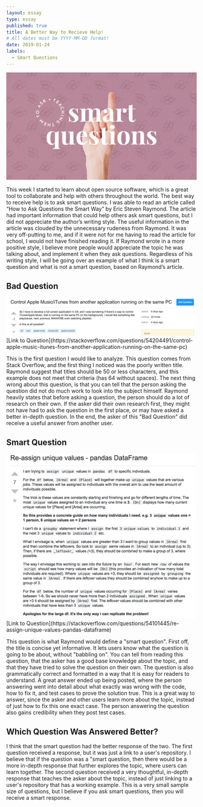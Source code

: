 ```yaml
---
layout: essay
type: essay
published: true
title: A Better Way to Recieve Help!
# All dates must be YYYY-MM-DD format!
date: 2019-01-24
labels:
  - Smart Questions
---
```


<img class="ui centered image" src="../images/smart.jpg">


This week I started to learn about open source software, which is a great tool to collaborate and help with others throughout the world. The best way to receive help is to ask smart questions. I was able to read an article called “How to Ask Questions the Smart Way” by Eric Steven Raymond. The article had important information that could help others ask smart questions, but I did not appreciate the author’s writing style. The useful information in the article was clouded by the unnecessary rudeness from Raymond. It was very off-putting to me, and if it were not for me having to read the article for school, I would not have finished reading it. If Raymond wrote in a more positive style, I believe more people would appreciate the topic he was talking about, and implement it when they ask questions. Regardless of his writing style, I will be going over an example of what I think is a smart question and what is not a smart question, based on Raymond’s article.



## Bad Question
<img class="ui centered image" src="../images/badQuestion.png">
[Link to Question](https://stackoverflow.com/questions/54204491/control-apple-music-itunes-from-another-application-running-on-the-same-pc)

This is the first question I would like to analyze. This question comes from Stack Overflow, and the first thing I noticed was the poorly written title. Raymond suggest that titles should be 50 or less characters, and this example does not meet that criteria (has 64 without spaces). The next thing wrong about this question, is that you can tell that the person asking the question did not do much work to look into the subject himself. Raymond heavily states that before asking a question, the person should do a lot of research on their own. If the asker did their own research first, they might not have had to ask the question in the first place, or may have asked a better in-depth question. In the end, the asker of this "Bad Question" did receive a useful answer from another user.


## Smart Question
<img class="ui centered image" src="../images/goodQuestion.png">
[Link to Question](https://stackoverflow.com/questions/54101445/re-assign-unique-values-pandas-dataframe)

This question is what Raymond would define a "smart question". First off, the title is concise yet informative. It lets users know what the question is going to be about, without "babbling on". You can tell from reading this question, that the asker has a good base knowledge about the topic, and that they have tried to solve the question on their own. The question is also grammatically correct and formatted in a way that it is easy for readers to understand. A great answer ended up being posted, where the person answering went into detail about what exactly was wrong with the code, how to fix it, and test cases to prove the solution true. This is a great way to answer, since the asker and other users learn more about the topic, instead of just how to fix this one exact case. The person answering the question also gains credibility when they post test cases.

## Which Question Was Answered Better?

I think that the smart question had the better response of the two. The first question received a response, but it was just a link to a user's repository. I believe that if the question was a "smart question, then there would be a more in-depth response that further explores the topic, where users can learn together. The second question received a very thoughtful, in-depth response that teaches the asker about the topic, instead of just linking to a user's repository that has a working example. This is a very small sample size of questions, but I believe if you ask smart questions, then you will receive a smart response.
